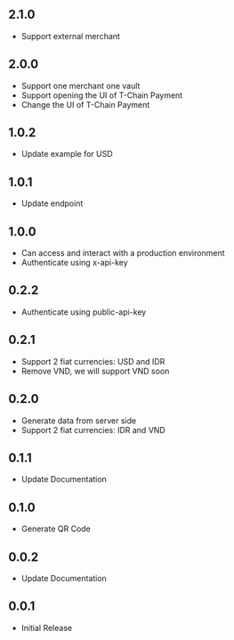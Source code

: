 ## 2.1.0
* Support external merchant

## 2.0.0
* Support one merchant one vault 
* Support opening the UI of T-Chain Payment
* Change the UI of T-Chain Payment

## 1.0.2
* Update example for USD

## 1.0.1
* Update endpoint

## 1.0.0
* Can access and interact with a production environment
* Authenticate using x-api-key 

## 0.2.2
* Authenticate using public-api-key 

## 0.2.1
* Support 2 fiat currencies: USD and IDR
* Remove VND, we will support VND soon

## 0.2.0
* Generate data from server side
* Support 2 fiat currencies: IDR and VND

## 0.1.1
* Update Documentation

## 0.1.0
* Generate QR Code

## 0.0.2
* Update Documentation

## 0.0.1
* Initial Release